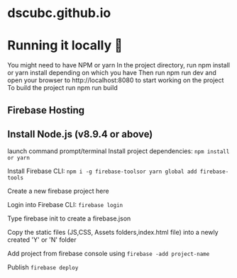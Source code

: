 # dscubc.github.io

# Running it locally 🔩
You might need to have NPM or yarn
In the project directory, run npm install or yarn install depending on which you have
Then run npm run dev and open your browser to http://localhost:8080 to start working on the project
To build the project run npm run build
## Firebase Hosting
## Install Node.js (v8.9.4 or above)
launch command prompt/terminal
Install project dependencies: ```npm install or yarn```

Install Firebase CLI: ```npm i -g firebase-toolsor yarn global add firebase-tools```

Create a new firebase project here

Login into Firebase CLI: ```firebase login```

Type firebase init to create a firebase.json

Copy the static files (JS,CSS, Assets folders,index.html file) into a newly created 'Y' or 'N' folder

Add project from firebase console using ```firebase -add project-name```

Publish ```firebase deploy```

